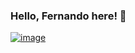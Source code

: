 ### Hello, Fernando here! 👋

[![image](https://img.shields.io/badge/Twitter-1DA1F2?style=for-the-badge&logo=twitter&logoColor=white)](https://twitter.com/5Fercho5)


<!--
**Fercho5656/Fercho5656** is a ✨ _special_ ✨ repository because its `README.md` (this file) appears on your GitHub profile.

Here are some ideas to get you started:

- 🔭 I’m currently working on ...
- 🌱 I’m currently learning ...
- 👯 I’m looking to collaborate on ...
- 🤔 I’m looking for help with ...
- 💬 Ask me about ...
- 📫 How to reach me: ...
- 😄 Pronouns: ...
- ⚡ Fun fact: ...
-->
